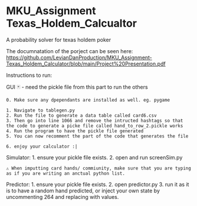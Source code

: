 # MKU_Assignment Texas_Holdem_Calcualtor 
 A probability solver for texas holdem poker

The documnatation of the porject can be seen here:
https://github.com/LevianDanProduction/MKU_Assignment-Texas_Holdem_Calculator/blob/main/Project%20Presentation.pdf


Instructions to run:

GUI 🃏 - need the pickle file from this part to run the others

    0. Make sure any dpependants are installed as well. eg. pygame

    1. Navigate to tablegen.py
    2. Run the file to generate a data table called card6.csv
    3. Then go into line 1066 and remove the intructed hashtags so that the code to generate a picke file called hand_to_row_2.pickle works
    4. Run the program to have the pickle file generated
    5. You can now recomment the part of the code that generates the file

    6. enjoy your calculator :|

Simulator:
    1. ensure your pickle file exists. 
    2. open and run screenSim.py

    ⚠️ When imputting card hands/ commiunity, make sure that you are typing as if you are writing an anctual python list.

Predictor:
    1. ensure your pickle file exists. 
    2. open predictor.py
    3. run it as it is to have a random hand predicted, or inject your own state by uncommenting 264 and replacing with values. 
